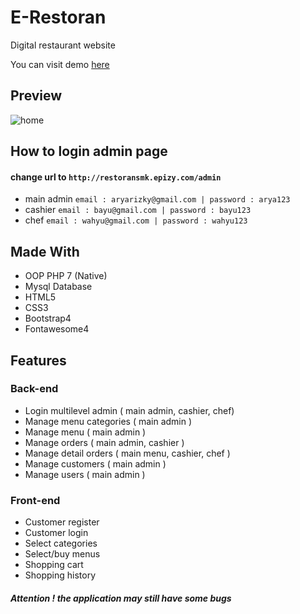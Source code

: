 # E-Restoran

 Digital restaurant website
 
 You can visit demo [here](http://restoransmk.epizy.com/)
 
 ## Preview
 
 ![home](https://user-images.githubusercontent.com/55610152/77648254-68ac7200-6f9a-11ea-844c-62d3af35b3e7.png)
 
 ## How to login admin page
 
 #### change url to `http://restoransmk.epizy.com/admin`
 
 * main admin  `email : aryarizky@gmail.com | password : arya123`
 * cashier     `email : bayu@gmail.com | password : bayu123`
 * chef        `email : wahyu@gmail.com | password : wahyu123`
 
 ## Made With
 
 * OOP PHP 7 (Native)
 * Mysql Database
 * HTML5
 * CSS3
 * Bootstrap4
 * Fontawesome4
 
 ## Features
 
 ### Back-end
 
 * Login multilevel admin ( main admin, cashier, chef)
 * Manage menu categories ( main admin )
 * Manage menu ( main admin )
 * Manage orders ( main admin, cashier )
 * Manage detail orders ( main menu, cashier, chef )
 * Manage customers ( main admin )
 * Manage users ( main admin )
 
 ### Front-end
 
 * Customer register
 * Customer login
 * Select categories
 * Select/buy menus
 * Shopping cart
 * Shopping history
 
 ##### Attention ! the application may still have some bugs
